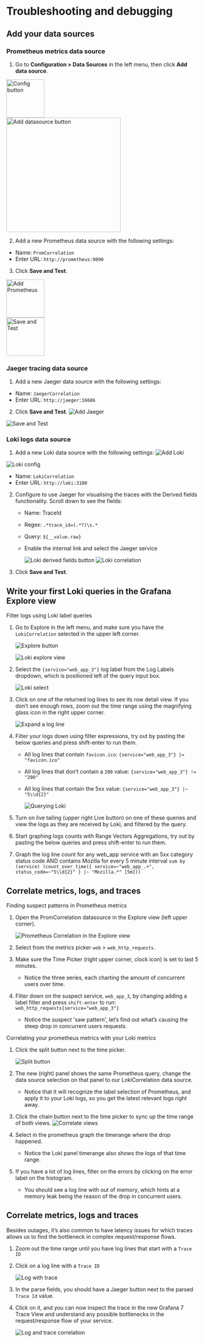 # Troubleshooting and debugging

## Add your data sources

### Prometheus metrics data source

1. Go to **Configuration > Data Sources** in the left menu, then click **Add data source**.
<div><a href="https://github.com/grafana/loki_workshop_breakout/raw/master/img/config-datasources.png"><img src="img/config-datasources.png" alt="Config button" width="100px"></a></div>
<div><a href="https://github.com/grafana/loki_workshop_breakout/raw/master/img/img/config-add-datasource.png"><img src="img/config-add-datasource.png" alt="Add datasource button" width="300px"></a></div>

2. Add a new Prometheus data source with the following settings:

  - Name: `PromCorrelation`
  - Enter URL: `http://prometheus:9090`
<!---  - Enable the basic auth toggle 
  - Enter Username: `REPLACE`, Password: `REPLACE` --->
  
3. Click **Save and Test**.
<div><a href="https://github.com/grafana/loki_workshop_breakout/raw/master/img/config-add-prom.png"><img src="img/config-add-prom.png" alt="Add Prometheus" width="100px"></a></div>
<div><a href="https://github.com/grafana/loki_workshop_breakout/raw/master/img/config-prom.png"><img src="img/config-prom.png" alt="Save and Test" width="100px"></a></div>

### Jaeger tracing data source

1. Add a new Jaeger data source with the following settings:
  - Name: `JaegerCorrelation`
  - Enter URL: `http://jaeger:16686`
<!---   - Enable the basic auth toggle
  - Enter Username: `REPLACE`, Password:`REPLACE` --->
  
2. Click **Save and Test**.
  ![Add Jaeger](img/config-add-jaeger.png)
  
  ![Save and Test](img/config-jaeger.png)

### Loki logs data source

1. Add a new Loki data source with the following settings:
  ![Add Loki](img/config-add-loki.png)
  
  ![Loki config](img/config-loki.png)
  - Name: `LokiCorrelation`
  - Enter URL: `http://loki:3100`
<!---   - Enable the basic auth toggle
  - Enter Username: REPLACE, Password: REPLACE --->
  
2. Configure to use Jaeger for visualising the traces with the Derived fields functionality. Scroll down to see the fields:
      - Name: TraceId
      - Regex: `.*trace_id=(.*?)\s.*`  
      - Query: `${__value.raw}`
      - Enable the internal link and select the Jaeger service
      
        ![Loki derived fields button](img/loki-derived-button.png)
        ![Loki correlation](img/loki-correlation.png)
  
3. Click **Save and Test**.

## Write your first Loki queries in the Grafana Explore view

Filter logs using Loki label queries

1. Go to Explore in the left menu, and make sure you have the `LokiCorrelation` selected in the upper left corner.

    ![Explore button](img/explore-button.png)
    
    ![Loki explore view](img/loki-explore.png)
    
2. Select the `{service="web_app_3"}` log label from the Log Labels dropdown, which is positioned  left of the query input box. 
    
    ![Loki select](img/loki-select.png)
  
3. Click on one of the returned log lines to see its row detail view. If you don’t see enough rows, zoom out the time range using the magnifying glass icon in the right upper corner.
    
    ![Expand a log line](img/loki-expand.png)

4. Filter your logs down using filter expressions, try out by pasting the below queries and press shift-enter to run them.
    - All log lines that contain `favicon.ico`:  `{service="web_app_3"} |= "favicon.ico"`
    - All log lines that don’t contain a `200` value: `{service="web_app_3"} != "200"`
    - All log lines that contain the 5xx value: `{service="web_app_3"} |~ "5\\d{2}"`
        
        ![Querying Loki](img/loki-query.png)
     
5. Turn on live tailing (upper right Live button) on one of these queries and view the logs as they are received by Loki, and filtered by the query.

6. Start graphing logs counts with Range Vectors Aggregations, try out by pasting the below queries and press shift-enter to run them.

7. Graph the log line count for any web_app service with an 5xx category status code AND contains Mozilla for every 5 minute interval `sum by (service) (count_over_time({ service=~"web_app_.+", status_code=~"5\\d{2}" } |~ "Mozilla.*" [5m]))`

## Correlate metrics, logs, and traces

Finding suspect patterns in Prometheus metrics

1. Open the PromCorrelation datasource in the Explore view (left upper corner).
    
    ![Prometheus Correlation in the Explore view](img/prom-explore.png)
  
2. Select from the metrics picker `web` > `web_http_requests`.

3. Make sure the Time Picker (right upper corner, clock icon) is set to last 5 minutes.
    - Notice the three series, each charting the amount of concurrent users over time. 
   
4. Filter down on the suspect service, `web_app_3`, by changing adding a label filter and press `shift-enter` to run: `web_http_requests{service="web_app_3"}`
    - Notice the suspect 'saw pattern', let’s find out what’s causing the steep drop in concurrent users requests.

Correlating your prometheus metrics with your Loki metrics

1. Click the split button next to the time picker.
    
    ![Split button](img/split.png)
  
2. The new (right) panel shows the same Prometheus query, change the data source selection on that panel to our LokiCorrelation data source. 
    - Notice that it will recognize the label selection of Prometheus, and apply it to your Loki logs, so you get the latest relevant logs right away.
  
3. Click the chain button next to the time picker to sync up the time range of both views.
   ![Correlate views](img/correlate.png)
  
4. Select in the prometheus graph the timerange where the drop happened.
    - Notice the Loki panel timerange also shows the logs of that time range. 
  
5. If you have a lot of log lines, filter on the errors by clicking on the error label on the histogram.
    - You should see a log line with out of memory, which hints at a memory leak being the reason of the drop in concurrent users.

## Correlate metrics, logs and traces

Besides outages, it’s also common to have latency issues for which traces allows us to find the bottleneck in complex request/response flows. 

1. Zoom out the time range until you have log lines that start with a `Trace ID`

2. Click on a log line with a `Trace ID`
    
    ![Log with trace](img/log-with-trace.png)
   
3. In the parse fields, you should have a Jaeger button next to the parsed `Trace Id` value.

4. Click on it, and you can now inspect the trace in the new Grafana 7 Trace View and understand any possible bottlenecks in the request/response flow of your service.
    
    ![Log and trace correlation](img/log-trace-correlation.png)





